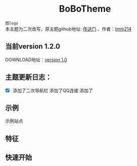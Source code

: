 ﻿<h1 align="center">BoBoTheme</h1>
 
`图logo`</br>
本主题为二次改写，原主题github地址:
[传送门](https://github.com/lmm214/gridea-theme-breek/)
、作者：[Imm214](https://github.com/lmm214)
## 当前version 1.2.0
DOWNLOAD地址：[version 1.0]()
## 主题更新日志：
- [X] 添加了二次导航栏
     添加了QQ连接
     添加了



## 示例
示例站点

## 特征

## 快速开始

## 




